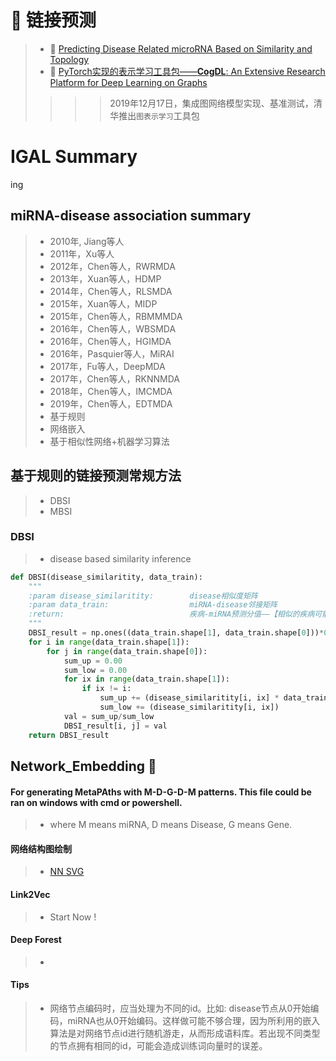# 📌 链接预测
> - 🔗 [Predicting Disease Related microRNA Based on Similarity and Topology](https://www.mdpi.com/2073-4409/8/11/1405) 
> -  🔗 [PyTorch实现的表示学习工具包——**CogDL**: An Extensive Research Platform for Deep Learning on Graphs](https://github.com/THUDM/cogdl/ "GitHub链接，点击访问")  
>>>> 2019年12月17日，集成图网络模型实现、基准测试，清华推出`图表示学习`工具包

# IGAL Summary
ing 
## miRNA-disease association summary
> - 2010年, Jiang等人 
> - 2011年，Xu等人 
> - 2012年，Chen等人，RWRMDA
> - 2013年，Xuan等人，HDMP
> - 2014年，Chen等人，RLSMDA
> - 2015年，Xuan等人，MIDP
> - 2015年，Chen等人，RBMMMDA
> - 2016年，Chen等人，WBSMDA
> - 2016年，Chen等人，HGIMDA
> - 2016年，Pasquier等人，MiRAI
> - 2017年，Fu等人，DeepMDA
> - 2017年，Chen等人，RKNNMDA
> - 2018年，Chen等人，IMCMDA
> - 2019年，Chen等人，EDTMDA
> - 基于规则
> - 网络嵌入
> - 基于相似性网络+机器学习算法
## 基于规则的链接预测常规方法
> - DBSI
> - MBSI
### DBSI
> - disease based similarity inference
```python
def DBSI(disease_similaritity, data_train):
    """
    :param disease_similaritity:        disease相似度矩阵
    :param data_train:                  miRNA-disease邻接矩阵
    :return:                            疾病-miRNA预测分值——【相似的疾病可能存在相同的连接】
    """
    DBSI_result = np.ones((data_train.shape[1], data_train.shape[0]))*0
    for i in range(data_train.shape[1]):
        for j in range(data_train.shape[0]):
            sum_up = 0.00
            sum_low = 0.00
            for ix in range(data_train.shape[1]):
                if ix != i:
                    sum_up += (disease_similaritity[i, ix] * data_train[j, ix])
                    sum_low += (disease_similaritity[i, ix])
            val = sum_up/sum_low
            DBSI_result[i, j] = val
    return DBSI_result
```
## Network_Embedding :dart:
#### For generating MetaPAths with M-D-G-D-M patterns. This file could be ran on windows with cmd or powershell.
> - where M means miRNA, D means Disease, G means Gene.
#### 网络结构图绘制
> - [NN SVG](http://alexlenail.me/NN-SVG/index.html)
#### Link2Vec
> - Start Now !
#### Deep Forest
> - 
#### Tips
> - 网络节点编码时，应当处理为不同的id。比如: disease节点从0开始编码，miRNA也从0开始编码。这样做可能不够合理，因为所利用的嵌入算法是对网络节点id进行随机游走，从而形成语料库。若出现不同类型的节点拥有相同的id，可能会造成训练词向量时的误差。
